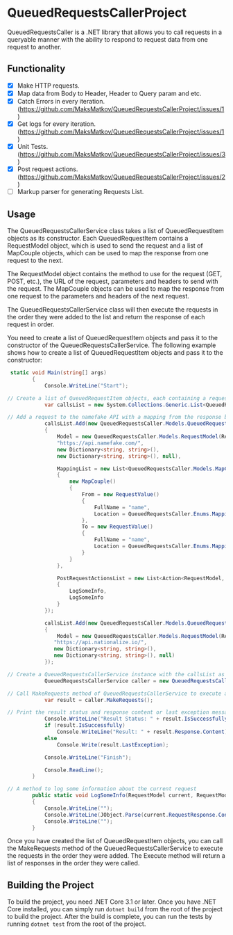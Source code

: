 
# QueuedRequestsCallerProject

QueuedRequestsCaller is a .NET library that allows you to call requests in a queryable manner with the ability to respond to request data from one request to another.

## Functionality

- [x] Make HTTP requests.
- [x] Map data from Body to Header, Header to Query param and etc.
- [x] Catch Errors in every iteration. (https://github.com/MaksMatkov/QueuedRequestsCallerProject/issues/1)
- [x] Get logs for every iteration. (https://github.com/MaksMatkov/QueuedRequestsCallerProject/issues/1)
- [x] Unit Tests. (https://github.com/MaksMatkov/QueuedRequestsCallerProject/issues/3)
- [x] Post request actions. (https://github.com/MaksMatkov/QueuedRequestsCallerProject/issues/2)
- [ ] Markup parser for generating Requests List. 

## Usage

The QueuedRequestsCallerService class takes a list of QueuedRequestItem objects as its constructor. Each QueuedRequestItem contains a RequestModel object, which is used to send the request and a list of MapCouple objects, which can be used to map the response from one request to the next.

The RequestModel object contains the method to use for the request (GET, POST, etc.), the URL of the request, parameters and headers to send with the request. The MapCouple objects can be used to map the response from one request to the parameters and headers of the next request.

The QueuedRequestsCallerService class will then execute the requests in the order they were added to the list and return the response of each request in order.

You need to create a list of QueuedRequestItem objects and pass it to the constructor of the QueuedRequestsCallerService. The following example shows how to create a list of QueuedRequestItem objects and pass it to the constructor:

```C#
 static void Main(string[] args)
        {
            Console.WriteLine("Start");

// Create a list of QueuedRequestItem objects, each containing a request model, mapping list, and post-request actions list
            var callsList = new System.Collections.Generic.List<QueuedRequestsCaller.Models.QueuedRequestItem>();

// Add a request to the namefake API with a mapping from the response body to a query parameter, and two post-request actions to log some information
            callsList.Add(new QueuedRequestsCaller.Models.QueuedRequestItem()
            {
                Model = new QueuedRequestsCaller.Models.RequestModel(RestSharp.Method.Get,
                "https://api.namefake.com/",
                new Dictionary<string, string>(),
                new Dictionary<string, string>(), null),

                MappingList = new List<QueuedRequestsCaller.Models.MapCouple>()
                {
                    new MapCouple()
                    {
                        From = new RequestValue()
                        {
                            FullName = "name",
                            Location = QueuedRequestsCaller.Enums.MappingValueLocation.Body
                        },
                        To = new RequestValue()
                        {
                            FullName = "name",
                            Location = QueuedRequestsCaller.Enums.MappingValueLocation.QueryParam
                        }
                    }
                },

                PostRequestActionsList = new List<Action<RequestModel, RequestModel>>()
                {
                    LogSomeInfo,
                    LogSomeInfo
                }
            });

            callsList.Add(new QueuedRequestsCaller.Models.QueuedRequestItem()
            {
                Model = new QueuedRequestsCaller.Models.RequestModel(RestSharp.Method.Get,
               "https://api.nationalize.io/",
               new Dictionary<string, string>(),
               new Dictionary<string, string>(), null)
            });

// Create a QueuedRequestsCallerService instance with the callsList as a parameter
            QueuedRequestsCallerService caller = new QueuedRequestsCallerService(new QueuedRequestsCallerSettings() { RequestsList = callsList });

// Call MakeRequests method of QueuedRequestsCallerService to execute all requests sequentially
            var result = caller.MakeRequests();

// Print the result status and response content or last exception message
            Console.WriteLine("Result Status: " + result.IsSuccessfully);
            if (result.IsSuccessfully)
                Console.WriteLine("Result: " + result.Response.Content);
            else
                Console.Write(result.LastException);

            Console.WriteLine("Finish");

            Console.ReadLine();
        }

// A method to log some information about the current request
        public static void LogSomeInfo(RequestModel current, RequestModel next)
        {
            Console.WriteLine("");
            Console.WriteLine(JObject.Parse(current.RequestResponse.Content));
            Console.WriteLine("");
        }
```

Once you have created the list of QueuedRequestItem objects, you can call the MakeRequests method of the QueuedRequestsCallerService to execute the requests in the order they were added. The Execute method will return a list of responses in the order they were called.

## Building the Project

To build the project, you need .NET Core 3.1 or later. Once you have .NET Core installed, you can simply run `dotnet build` from the root of the project to build the project. After the build is complete, you can run the tests by running `dotnet test` from the root of the project.
